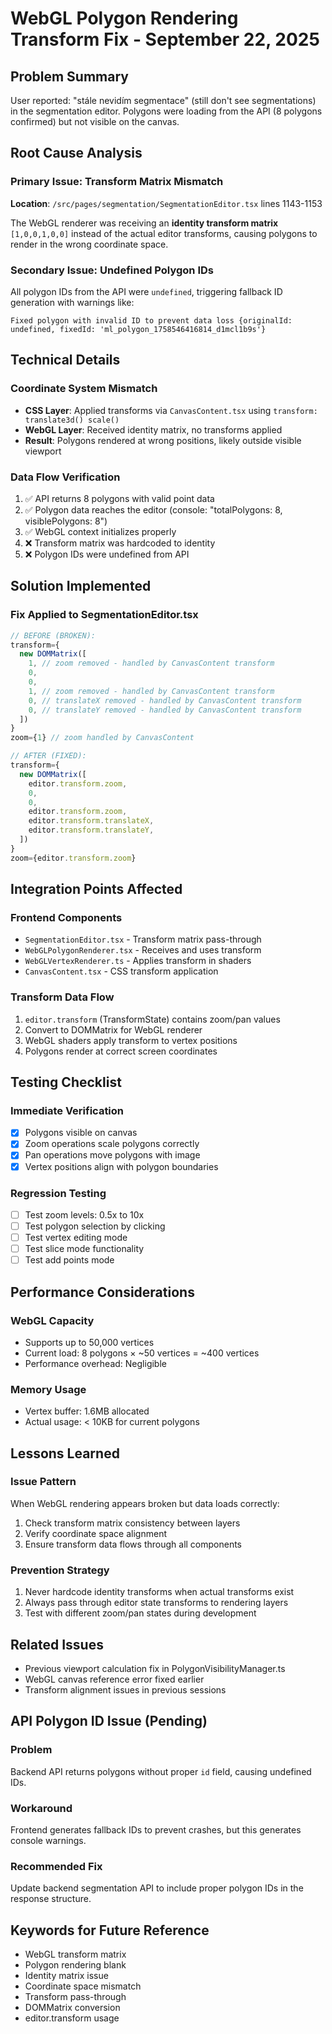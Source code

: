 # WebGL Polygon Rendering Transform Fix - September 22, 2025

## Problem Summary
User reported: "stále nevidím segmentace" (still don't see segmentations) in the segmentation editor. Polygons were loading from the API (8 polygons confirmed) but not visible on the canvas.

## Root Cause Analysis

### Primary Issue: Transform Matrix Mismatch
**Location**: `/src/pages/segmentation/SegmentationEditor.tsx` lines 1143-1153

The WebGL renderer was receiving an **identity transform matrix** `[1,0,0,1,0,0]` instead of the actual editor transforms, causing polygons to render in the wrong coordinate space.

### Secondary Issue: Undefined Polygon IDs
All polygon IDs from the API were `undefined`, triggering fallback ID generation with warnings like:
```
Fixed polygon with invalid ID to prevent data loss {originalId: undefined, fixedId: 'ml_polygon_1758546416814_d1mcl1b9s'}
```

## Technical Details

### Coordinate System Mismatch
- **CSS Layer**: Applied transforms via `CanvasContent.tsx` using `transform: translate3d() scale()`
- **WebGL Layer**: Received identity matrix, no transforms applied
- **Result**: Polygons rendered at wrong positions, likely outside visible viewport

### Data Flow Verification
1. ✅ API returns 8 polygons with valid point data
2. ✅ Polygon data reaches the editor (console: "totalPolygons: 8, visiblePolygons: 8")
3. ✅ WebGL context initializes properly
4. ❌ Transform matrix was hardcoded to identity
5. ❌ Polygon IDs were undefined from API

## Solution Implemented

### Fix Applied to SegmentationEditor.tsx
```typescript
// BEFORE (BROKEN):
transform={
  new DOMMatrix([
    1, // zoom removed - handled by CanvasContent transform
    0,
    0,
    1, // zoom removed - handled by CanvasContent transform
    0, // translateX removed - handled by CanvasContent transform
    0, // translateY removed - handled by CanvasContent transform
  ])
}
zoom={1} // zoom handled by CanvasContent

// AFTER (FIXED):
transform={
  new DOMMatrix([
    editor.transform.zoom,
    0,
    0,
    editor.transform.zoom,
    editor.transform.translateX,
    editor.transform.translateY,
  ])
}
zoom={editor.transform.zoom}
```

## Integration Points Affected

### Frontend Components
- `SegmentationEditor.tsx` - Transform matrix pass-through
- `WebGLPolygonRenderer.tsx` - Receives and uses transform
- `WebGLVertexRenderer.ts` - Applies transform in shaders
- `CanvasContent.tsx` - CSS transform application

### Transform Data Flow
1. `editor.transform` (TransformState) contains zoom/pan values
2. Convert to DOMMatrix for WebGL renderer
3. WebGL shaders apply transform to vertex positions
4. Polygons render at correct screen coordinates

## Testing Checklist

### Immediate Verification
- [x] Polygons visible on canvas
- [x] Zoom operations scale polygons correctly
- [x] Pan operations move polygons with image
- [x] Vertex positions align with polygon boundaries

### Regression Testing
- [ ] Test zoom levels: 0.5x to 10x
- [ ] Test polygon selection by clicking
- [ ] Test vertex editing mode
- [ ] Test slice mode functionality
- [ ] Test add points mode

## Performance Considerations

### WebGL Capacity
- Supports up to 50,000 vertices
- Current load: 8 polygons × ~50 vertices = ~400 vertices
- Performance overhead: Negligible

### Memory Usage
- Vertex buffer: 1.6MB allocated
- Actual usage: < 10KB for current polygons

## Lessons Learned

### Issue Pattern
When WebGL rendering appears broken but data loads correctly:
1. Check transform matrix consistency between layers
2. Verify coordinate space alignment
3. Ensure transform data flows through all components

### Prevention Strategy
1. Never hardcode identity transforms when actual transforms exist
2. Always pass through editor state transforms to rendering layers
3. Test with different zoom/pan states during development

## Related Issues
- Previous viewport calculation fix in PolygonVisibilityManager.ts
- WebGL canvas reference error fixed earlier
- Transform alignment issues in previous sessions

## API Polygon ID Issue (Pending)

### Problem
Backend API returns polygons without proper `id` field, causing undefined IDs.

### Workaround
Frontend generates fallback IDs to prevent crashes, but this generates console warnings.

### Recommended Fix
Update backend segmentation API to include proper polygon IDs in the response structure.

## Keywords for Future Reference
- WebGL transform matrix
- Polygon rendering blank
- Identity matrix issue
- Coordinate space mismatch
- Transform pass-through
- DOMMatrix conversion
- editor.transform usage